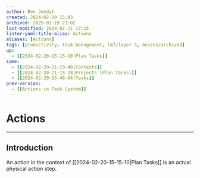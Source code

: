 ```yaml
---
author: Ben Jendyk
created: 2024-02-20 15:43
archived: 2025-01-19 21:02
last-modified: 2024-02-21 17:15
linter-yaml-title-alias: Actions
aliases: [Actions]
tags: [productivity, task-management, lmf/layer-3, access/archived] 
up:
  - [[2024-02-20-15-15-10|Plan Tasks]]
same:
  - [[2024-02-20-21-23-40|Contexts]]
  - [[2024-02-20-21-15-28|Projects (Plan Tasks)]]
  - [[2024-02-20-15-48-04|Tasks]]
prev-version:
  - [[Actions in Task System]]
---
```


# Actions

--- 

## Introduction

An action in the context of [[2024-02-20-15-15-10|Plan Tasks]] is an actual physical action step.
